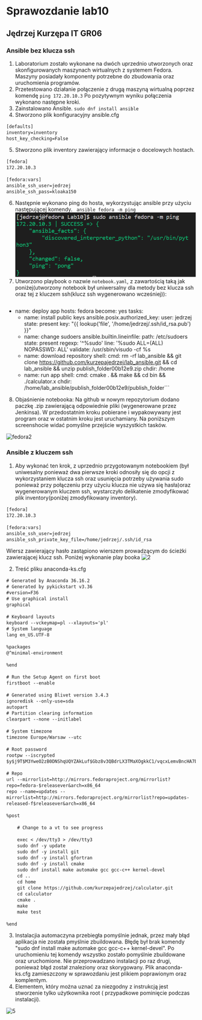 # Sprawozdanie lab10
## Jędrzej Kurzępa IT GR06

### Ansible bez klucza ssh
1. Laboratorium zostało wykonane na dwóch uprzednio utworzonych oraz skonfigurowanych maszynach wirtualnych z systemem Fedora. Maszyny posiadały komponenty potrzebne do zbudowania oraz uruchomienia programów. 
2. Przetestowano działanie połączenie z drugą maszyną wirtualną poprzez komendę
   `ping 172.20.10.3`
Po pozytywnym wyniku połączenia wykonano następne kroki.
3. Zainstalowano Ansible.
`sudo dnf install ansible`
4. Stworzono plik konfiguracyjny ansible.cfg
```
[defaults]
inventory=inventory
host_key_checking=False
```
5. Stworzono plik inventory zawierający informacje o docelowych hostach.
```
[fedora]
172.20.10.3

[fedora:vars]
ansible_ssh_user=jedrzej
ansible_ssh_pass=kloaka150
```
6. Następnie wykonano ping do hosta, wykorzystując ansible przy użyciu następującej komendy.
   ` ansible fedora -m ping`
   ![fedora](1.png)
7. Utworzono playbook o nazwie `notebook.yaml`, z zawartością taką jak poniżej(utworzony notebook był uniwersalny dla metody bez klucza ssh oraz tej z kluczem ssh(klucz ssh wygenerowano wcześniej)): 
   ``` ---

- name: deploy app
  hosts: fedora
  become: yes
  tasks:
    - name: install public keys
      ansible.posix.authorized_key:
        user: jedrzej
        state: present
        key: "{{  lookup('file', '/home/jedrzej/.ssh/id_rsa.pub') }}"
    - name: change sudoers
      ansible.builtin.lineinfile:
        path: /etc/sudoers
        state: present
        regexp: '^%sudo'
        line: '%sudo ALL=(ALL) NOPASSWD: ALL'
        validate: /usr/sbin/visudo -cf %s
    - name: download repository
      shell:
        cmd: rm -rf lab_ansible && git clone https://github.com/kurzepajedrzej/lab_ansible.git && cd lab_ansible && unzip publish_folder00b12e9.zip
        chdir: /home
    - name: run app
      shell:
        cmd: cmake . && make && cd bin && ./calculator.x
        chdir: /home/lab_ansible/publish_folder00b12e9/publish_folder```
8. Objaśnienie notebooka: Na github w nowym repozytorium dodano paczkę .zip zawierającą odpowiednie pliki (wygenerowane przez Jenkinsa). W przedostatnim kroku pobierane i wypakowywany jest program oraz w ostatnim kroku jest uruchamiany. Na poniższym screenshocie widać pomyślne przejście wyszystkich tasków. 

![fedora2](2_1.png)

### Ansible z kluczem ssh

1. Aby wykonać ten krok, z uprzednio przygotowanym notebookiem (był uniwesalny ponieważ dwa pierwsze kroki odnosiły się do opcji z wykorzystaniem klucza ssh oraz usunięcia potrzeby używania sudo ponieważ przy połączeniu przy użyciu klucza nie używa się hasła)oraz wygenerowanym kluczem ssh, wystarczyło delikatenie zmodyfikować plik inventory(poniżej zmodyfikowany inventory).
```
[fedora]
172.20.10.3

[fedora:vars]
ansible_ssh_user=jedrzej
ansible_ssh_private_key_file=/home/jedrzej/.ssh/id_rsa
```

Wiersz zawierający hasło zastąpiono wierszem prowadzącym do ścieżki zawierającej klucz ssh. Poniżej wykonanie play booka 
![2](2_2.png)


2. Treść pliku anaconda-ks.cfg
  
```
# Generated by Anaconda 36.16.2
# Generated by pykickstart v3.36
#version=F36
# Use graphical install
graphical

# Keyboard layouts
keyboard --vckeymap=pl --xlayouts='pl'
# System language
lang en_US.UTF-8

%packages
@^minimal-environment

%end

# Run the Setup Agent on first boot
firstboot --enable

# Generated using Blivet version 3.4.3
ignoredisk --only-use=sda
autopart
# Partition clearing information
clearpart --none --initlabel

# System timezone
timezone Europe/Warsaw --utc

# Root password
rootpw --iscrypted $y$j9T$M3YweO2zB0DNShqUQYZAkLuf$Gbz8v3QBdrLX3TMaXOgkkC1/vqcxLemvBncHA7bgdB8

# Repo
url --mirrorlist=http://mirrors.fedoraproject.org/mirrorlist?repo=fedora-$releasever&arch=x86_64
repo --name=updates --mirrorlist=http://mirrors.fedoraproject.org/mirrorlist?repo=updates-released-f$releasever&arch=x86_64

%post

	# Change to a vt to see progress

	exec < /dev/tty3 > /dev/tty3
    sudo dnf -y update
    sudo dnf -y install git
    sudo dnf -y install gfortran
    sudo dnf -y install cmake
    sudo dnf install make automake gcc gcc-c++ kernel-devel
    cd ..
    cd home
    git clone https://github.com/kurzepajedrzej/calculator.git
    cd calculator 
    cmake .
    make
    make test
	
%end

```
3. Instalacjia automaczyna przebiegła pomyślnie jednak, przez mały błąd aplikacja nie została pmyślnie zbuildowana. Błędę był brak komendy "sudo dnf install make automake gcc gcc-c++ kernel-devel". Po uruchomieniu tej komendy wszystko zostało pomyślnie zbuildowane oraz uruchomione. Nie przeprowadzano instalacji po raz drugi, ponieważ błąd został znaleziony oraz skorygowany. Plik anaconda-ks.cfg zamieszczony w sprawozdaniu jest plikiem poprawionym oraz komplentym. 
4. Elementem, który można uznać za niezgodny z instrukcją jest stworzenie tylko użytkownika root ( przypadkowe pominięcie podczas instalacji).

![5](final.png)
